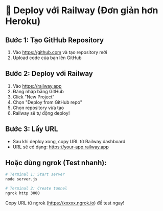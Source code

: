 # 🚂 Deploy với Railway (Đơn giản hơn Heroku)

## Bước 1: Tạo GitHub Repository
1. Vào https://github.com và tạo repository mới
2. Upload code của bạn lên GitHub

## Bước 2: Deploy với Railway
1. Vào https://railway.app
2. Đăng nhập bằng GitHub
3. Click "New Project" 
4. Chọn "Deploy from GitHub repo"
5. Chọn repository vừa tạo
6. Railway sẽ tự động deploy!

## Bước 3: Lấy URL
- Sau khi deploy xong, copy URL từ Railway dashboard
- URL sẽ có dạng: https://your-app.railway.app

## Hoặc dùng ngrok (Test nhanh):
```bash
# Terminal 1: Start server
node server.js

# Terminal 2: Create tunnel  
ngrok http 3000
```

Copy URL từ ngrok (https://xxxxx.ngrok.io) để test ngay!
